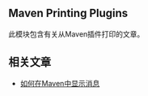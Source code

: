 ## Maven Printing Plugins

此模块包含有关从Maven插件打印的文章。

## 相关文章

+ [如何在Maven中显示消息](http://tu-yucheng.github.io/maven/2023/05/24/maven-print-message-during-execution.html)